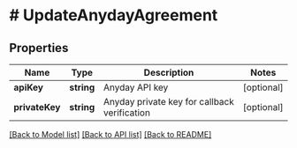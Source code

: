 # # UpdateAnydayAgreement

## Properties

Name | Type | Description | Notes
------------ | ------------- | ------------- | -------------
**apiKey** | **string** | Anyday API key | [optional]
**privateKey** | **string** | Anyday private key for callback verification | [optional]

[[Back to Model list]](../../README.md#models) [[Back to API list]](../../README.md#endpoints) [[Back to README]](../../README.md)
